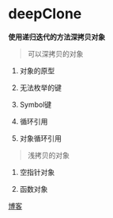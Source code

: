 # deepClone
**使用递归迭代的方法深拷贝对象**

> 可以深拷贝的对象
1. 对象的原型

2. 无法枚举的键

3. Symbol键

4. 循环引用

5. 对象循环引用

> 浅拷贝的对象
1. 空指针对象

2. 函数对象

[博客](https://www.jianshu.com/p/c651aeabf582)
